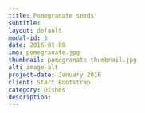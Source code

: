 ```yaml
---
title: Pomegranate seeds
subtitle: 
layout: default
modal-id: 5
date: 2016-01-08
img: pomegranate.jpg
thumbnail: pomegranate-thumbnail.jpg
alt: image-alt
project-date: January 2016
client: Start Bootstrap
category: Dishes
description: 
---
```

